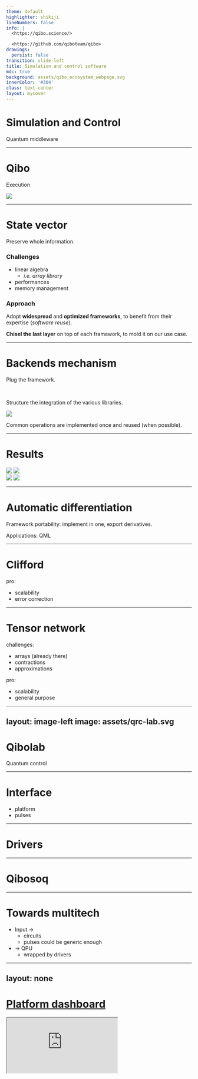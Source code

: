 ```yaml
---
theme: default
highlighter: shikiji
lineNumbers: false
info: |
  <https://qibo.science/>

  <https://github.com/qiboteam/qibo>
drawings:
  persist: false
transition: slide-left
title: Simulation and control software
mdc: true
background: assets/qibo_ecosystem_webpage.svg
innerColor: '#304'
class: text-center
layout: mycover
---
```


# Simulation and Control

Quantum middleware


---

# Qibo

Execution

<img src="assets/backends.svg" m="t--10"/>

---

# State vector

Preserve whole information.

<div grid="~ cols-2" h="full" gap="lg" p="sm t-10 b-20" class="children:(flex-(~ col) p-sm)">
<div bg="red-950">

<div flex="~ row justify-center" m="t-5 b-20">

### Challenges

</div>

- linear algebra
    - *i.e. array library*
- performances
- memory management

</div>
<div bg="blue-950">

<div flex="~ row justify-center" m="t-5 b-20">

### Approach

</div>

Adopt **widespread** and **optimized frameworks**, to benefit from their expertise
(*software reuse*).

**Chisel the last layer** on top of each framework, to mold it on our use case.

</div>
</div>

---

# Backends mechanism

Plug the framework.

<br m="2">

Structure the integration of the various libraries.

<img src="assets/state-vector.svg"/>

Common operations are implemented once and reused (when possible).

---

# Results

<div h="full" grid="~ cols-2" gap="sm" class="children:(flex-(~ col) gap-sm children:(rounded-md p-sm bg-white))">
  <div>
    <img src="assets/qj_multigpu.svg"/>
    <img src="assets/qj_evol.svg"/>
  </div>
  <div>
    <img src="assets/qj_qft.svg"/>
    <img src="assets/qj_dry_vs_sim.svg"/>
  </div>
</div>

---

# Automatic differentiation

Framework portability: implement in one, export derivatives.

Applications: QML

---

# Clifford

pro:

- scalability
- error correction

---

# Tensor network

challenges:

- arrays (already there)
- contractions
- approximations

pro:

- scalability
- general purpose

---
layout: image-left
image: assets/qrc-lab.svg
---

<div flex="~ col justify-center" h-full p-10>

# Qibolab

Quantum control

</div>

---

# Interface

- platform
- pulses

---

# Drivers

---

# Qibosoq

---

# Towards multitech

- Input ->
  - circuits
  - pulses could be generic enough
- -> QPU
  - wrapped by drivers

---
layout: none
---

<div z="-2" absolute="~" h="full" w="full" flex="~ justify-center items-center">

# [Platform dashboard](http://login.qrccluster.com:10000/)

</div>

<iframe src="http://login.qrccluster.com:10000/" h="200%" w="200%" scale="50" translate="x--120 y--70"/>

---

# Qibocal

An owed mention

<div flex="~ justify-center" h="full">
  <img src="assets/qq_qibocal.svg" h="80%"/>
</div>


---
layout: none
---

<div z="-2" absolute="~" h="full" w="full" flex="~ justify-center items-center">

# [Qibocal reports](http://login.qrccluster.com:9000)

</div>

<iframe src="http://login.qrccluster.com:9000/" h="200%" w="200%" scale="50" translate="x--120 y--70"/>

---
layout: center
---

# Thanks

